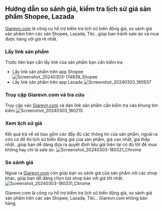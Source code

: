 ## Hướng dẫn so sánh giá, kiểm tra lịch sử giá sản phẩm Shopee, Lazada

[Giarevn.com](https://giarevn.com) là công cụ hỗ trợ kiểm tra lịch sử biến động giá, so sánh giá sản phẩm trên các sàn Shopee, Lazada, Tiki...giúp bạn tránh sale ảo và mua được hàng với giá rẻ nhất.

### Lấy link sản phẩm
Trước tiên bạn cần lấy link của sản phẩm bạn cần kiểm tra
- Lấy link sản phẩm trên app Shopee
![Screenshot_20240303-174839_Shopee](https://github.com/Giarevn/.github/assets/162017481/40d76d92-258b-48d2-98c2-1769022760ec)
- Lấy link sản phẩm trên app Lazada
![Screenshot_20240303_180937](https://github.com/Giarevn/.github/assets/162017481/f33f668f-df6d-4ea4-bd09-8aea0fb8ef2f)
### Truy cập Giarevn.com và tra cứu
Truy cập vào [Giarevn.com](https://giarevn.com) và dán link sản phẩm cần kiểm tra vào khung tìm kiếm
![Screenshot_20240303_180215](https://github.com/Giarevn/.github/assets/162017481/11c5a9a7-71b7-49b1-af07-89aae45990db)
### Xem lịch sử giá
Kết quả trả về sẽ bao gồm các đầy đủ các thông tin của sản phẩm, ngoài ra còn có đồ thị lịch sử biến động giá của sản phẩm, giá cao nhất, giá thấp nhất...giúp bạn dễ dàng đưa ra quyết định liệu giá hiện tại có đủ tốt để mua không hay chỉ lả sale ảo.
![Screenshot_20240303-180321_Chrome](https://github.com/Giarevn/.github/assets/162017481/854564eb-73d0-4b77-bb29-99d44fb6e763)
### So sánh giá
Ngoài ra [Giarevn.com](https://giarevn.com) còn giúp bạn so sánh giá của sản phẩm với các shop khác, giúp bạn dễ dàng chọn lựa shop bán với giá tốt nhất.
![Screenshot_20240303-180331_Chrome](https://github.com/Giarevn/.github/assets/162017481/6104a8c6-b118-4976-9e65-67b3c46d6554)

Giarevn.com là công cụ hỗ trợ kiểm tra lịch sử biến động giá, so sánh giá sản phẩm trên các sàn Shopee, Lazada, Tiki...
Giarevn.com không bán hàng.
